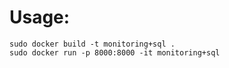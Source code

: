 # Usage:
```
sudo docker build -t monitoring+sql .
sudo docker run -p 8000:8000 -it monitoring+sql
```